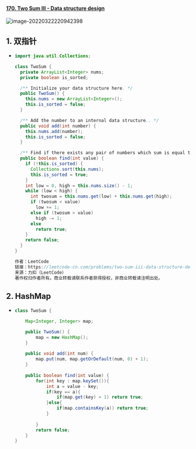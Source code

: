#### [170. Two Sum III - Data structure design](https://leetcode-cn.com/problems/two-sum-iii-data-structure-design/)

![image-20220322220942398](https://raw.githubusercontent.com/TWDH/Leetcode-From-Zero/pictures/img/image-20220322220942398.png)

## 1. 双指针

- ```java
  import java.util.Collections;
  
  class TwoSum {
    private ArrayList<Integer> nums;
    private boolean is_sorted;
  
    /** Initialize your data structure here. */
    public TwoSum() {
      this.nums = new ArrayList<Integer>();
      this.is_sorted = false;
    }
  
    /** Add the number to an internal data structure.. */
    public void add(int number) {
      this.nums.add(number);
      this.is_sorted = false;
    }
  
    /** Find if there exists any pair of numbers which sum is equal to the value. */
    public boolean find(int value) {
      if (!this.is_sorted) {
        Collections.sort(this.nums);
        this.is_sorted = true;
      }
      int low = 0, high = this.nums.size() - 1;
      while (low < high) {
        int twosum = this.nums.get(low) + this.nums.get(high);
        if (twosum < value)
          low += 1;
        else if (twosum > value)
          high -= 1;
        else
          return true;
      }
      return false;
    }
  }
  
  作者：LeetCode
  链接：https://leetcode-cn.com/problems/two-sum-iii-data-structure-design/solution/liang-shu-zhi-he-iii-shu-ju-jie-gou-she-ji-by-leet/
  来源：力扣（LeetCode）
  著作权归作者所有。商业转载请联系作者获得授权，非商业转载请注明出处。
  ```

## 2. HashMap

- ```java
  class TwoSum {
  
      Map<Integer, Integer> map;
  
      public TwoSum() {
          map = new HashMap();
      }
      
      public void add(int num) {
          map.put(num, map.getOrDefault(num, 0) + 1);
      }
      
      public boolean find(int value) {
          for(int key : map.keySet()){
              int a = value - key;
              if(key == a){
                  if(map.get(key) > 1) return true;
              }else{
                  if(map.containsKey(a)) return true;
              }
              
          }
          return false;
      }
  }
  ```

